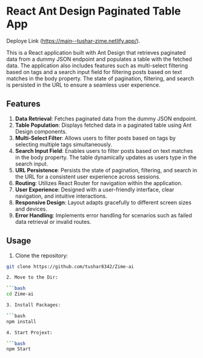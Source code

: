 # React Ant Design Paginated Table App
Deploye Link (https://main--tushar-zime.netlify.app/).

This is a React application built with Ant Design that retrieves paginated data from a dummy JSON endpoint and populates a table with the fetched data. The application also includes features such as multi-select filtering based on tags and a search input field for filtering posts based on text matches in the body property. The state of pagination, filtering, and search is persisted in the URL to ensure a seamless user experience.

## Features

1. **Data Retrieval**: Fetches paginated data from the dummy JSON endpoint.
2. **Table Population**: Displays fetched data in a paginated table using Ant Design components.
3. **Multi-Select Filter**: Allows users to filter posts based on tags by selecting multiple tags simultaneously.
4. **Search Input Field**: Enables users to filter posts based on text matches in the body property. The table dynamically updates as users type in the search input.
5. **URL Persistence**: Persists the state of pagination, filtering, and search in the URL for a consistent user experience across sessions.
6. **Routing**: Utilizes React Router for navigation within the application.
7. **User Experience**: Designed with a user-friendly interface, clear navigation, and intuitive interactions.
8. **Responsive Design**: Layout adapts gracefully to different screen sizes and devices.
9. **Error Handling**: Implements error handling for scenarios such as failed data retrieval or invalid routes.

## Usage

1. Clone the repository:

```bash
git clone https://github.com/tushar8342/Zime-ai

2. Move to the Dir:

```bash
cd Zime-ai

3. Install Packages:

```bash
npm install

4. Start Projext:

```bash
npm Start

